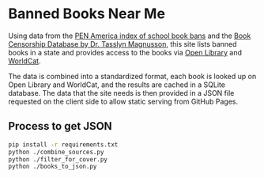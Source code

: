 # Banned Books Near Me

Using data from the [PEN America index of school book bans](https://pen.org/book-bans/pen-america-index-of-school-book-bans-2024-2025/)
and the [Book Censorship Database by Dr. Tasslyn Magnusson](https://www.everylibraryinstitute.org/book_censorship_database_magnusson),
this site lists banned books in a state and provides access to the books via [Open Library](https://openlibrary.org/) and [WorldCat](https://www.worldcat.org/).

The data is combined into a standardized format, each book is looked up on Open Library and WorldCat, and the results are cached in a SQLite database. The data that the site needs is then provided in a JSON file requested on the client side to allow static serving from GitHub Pages.

## Process to get JSON

```bash
pip install -r requirements.txt
python ./combine_sources.py
python ./filter_for_cover.py
python ./books_to_json.py
```
